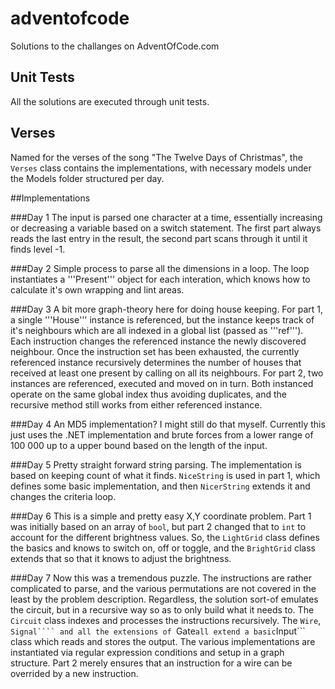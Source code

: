 # adventofcode
Solutions to the challanges on AdventOfCode.com

## Unit Tests
All the solutions are executed through unit tests.

## Verses
Named for the verses of the song "The Twelve Days of Christmas", the ```Verses``` class contains the implementations, with necessary models under the Models folder structured per day.

##Implementations

###Day 1
The input is parsed one character at a time, essentially increasing or decreasing a variable based on a switch statement. The first part always reads the last entry in the result, the second part scans through it until it finds level -1.

###Day 2
Simple process to parse all the dimensions in a loop. The loop instantiates a '''Present''' object for each interation, which knows how to calculate it's own wrapping and lint areas.

###Day 3
A bit more graph-theory here for doing house keeping. For part 1, a single '''House''' instance is referenced, but the instance keeps track of it's neighbours which are all indexed in a global list (passed as '''ref'''). Each instruction changes the referenced instance the newly discovered neighbour. Once the instruction set has been exhausted, the currently referenced instance recursively determines the number of houses that received at least one present by calling on all its neighbours. For part 2, two instances are referenced, executed and moved on in turn. Both instanced operate on the same global index thus avoiding duplicates, and the recursive method still works from either referenced instance.

###Day 4
An MD5 implementation? I might still do that myself. Currently this just uses the .NET implementation and brute forces from a lower range of 100 000 up to a upper bound based on the length of the input.

###Day 5
Pretty straight forward string parsing. The implementation is based on keeping count of what it finds. ```NiceString``` is used in part 1, which defines some basic implementation, and then ```NicerString``` extends it and changes the criteria loop.

###Day 6
This is a simple and pretty easy X,Y coordinate problem. Part 1 was initially based on an array of ```bool```, but part 2 changed that to ```int``` to account for the different brightness values. So, the ```LightGrid``` class defines the basics and knows to switch on, off or toggle, and the ```BrightGrid``` class extends that so that it knows to adjust the brightness.

###Day 7
Now this was a tremendous puzzle. The instructions are rather complicated to parse, and the various permutations are not covered in the least by the problem description. Regardless, the solution sort-of emulates the circuit, but in a recursive way so as to only build what it needs to. The ```Circuit``` class indexes and processes the instructions recursively. The ```Wire```, ```Signal```` and all the extensions of ```Gate``` all extend a basic ```Input``` class which reads and stores the output. The various implementations are instantiated via regular expression conditions and setup in a graph structure. Part 2 merely ensures that an instruction for a wire can be overrided by a new instruction.
